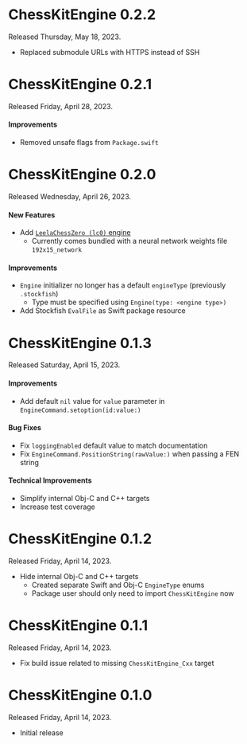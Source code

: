 # ChessKitEngine 0.2.2
Released Thursday, May 18, 2023.

* Replaced submodule URLs with HTTPS instead of SSH

# ChessKitEngine 0.2.1
Released Friday, April 28, 2023.

#### Improvements
* Removed unsafe flags from `Package.swift`

# ChessKitEngine 0.2.0
Released Wednesday, April 26, 2023.

#### New Features
* Add [`LeelaChessZero (lc0)` engine](https://lczero.org)
  * Currently comes bundled with a neural network weights file `192x15_network`
  
#### Improvements
* `Engine` initializer no longer has a default `engineType` (previously `.stockfish`)
  * Type must be specified using `Engine(type: <engine type>)`
* Add Stockfish `EvalFile` as Swift package resource

# ChessKitEngine 0.1.3
Released Saturday, April 15, 2023.

#### Improvements
* Add default `nil` value for `value` parameter in `EngineCommand.setoption(id:value:)`

#### Bug Fixes
* Fix `loggingEnabled` default value to match documentation
* Fix `EngineCommand.PositionString(rawValue:)` when passing a FEN string

#### Technical Improvements
* Simplify internal Obj-C and C++ targets
* Increase test coverage

# ChessKitEngine 0.1.2
Released Friday, April 14, 2023.

* Hide internal Obj-C and C++ targets
    * Created separate Swift and Obj-C `EngineType` enums
    * Package user should only need to import `ChessKitEngine` now

# ChessKitEngine 0.1.1
Released Friday, April 14, 2023.

* Fix build issue related to missing `ChessKitEngine_Cxx` target
        
# ChessKitEngine 0.1.0
Released Friday, April 14, 2023.

* Initial release
